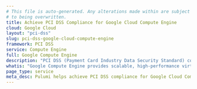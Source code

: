 ```yaml
---
# This file is auto-generated. Any alterations made within are subject
# to being overwritten.
title: Achieve PCI DSS Compliance for Google Cloud Compute Engine
cloud: Google Cloud
layout: "pci-dss"
slug: pci-dss-google-cloud-compute-engine
framework: PCI DSS
service: Compute Engine
full: Google Compute Engine
description: "PCI DSS (Payment Card Industry Data Security Standard) compliance refers to the adherence to a set of security standards designed to protect card information during and after a financial transaction. These standards are established by the Payment Card Industry Security Standards Council (PCI SSC), which was founded by major credit card companies like Visa, MasterCard, American Express, Discover, and JCB."
whatis: "Google Compute Engine provides scalable, high-performance virtual machines that run in Google's innovative data centers and worldwide fiber network. With a wide range of machine types, including predefined and custom options, users can optimize for compute, memory, or cost efficiency. Compute Engine offers features like live migration, automatic restart, and custom machine types, enabling users to run diverse workloads from micro-services to large-scale computational workloads."
page_type: service
meta_desc: Pulumi helps achieve PCI DSS compliance for Google Cloud Compute Engine by enforcing security, cost, and compliance requirements.
---
```


